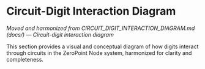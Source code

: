 # Circuit-Digit Interaction Diagram

*Moved and harmonized from CIRCUIT_DIGIT_INTERACTION_DIAGRAM.md (docs/) — Circuit-digit interaction diagram*

This section provides a visual and conceptual diagram of how digits interact through circuits in the ZeroPoint Node system, harmonized for clarity and completeness.

<!-- (Insert harmonized content here) --> 
